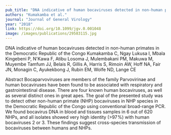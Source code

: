 ```yaml
---
pub_title: "DNA indicative of human bocaviruses detected in non-human primates in the Democratic Republic of the Congo"
authors: "Kumakamba et al."
journal: "Journal of General Virology"
year: "2018"
link: https://doi.org/10.1099/jgv.0.001048
image: /images/publications/29583115.jpg
---
```

DNA indicative of human bocaviruses detected in non-human primates in the Democratic Republic of the Congo
Kumakamba C, Ngay Lukusa I, Mbala Kingebeni P, N'Kawa F, Atibu Losoma J, Mulembakani PM, Makuwa M, Muyembe Tamfum JJ, Belais R, Gillis A, Harris S, Rimoin AW, Hoff NA, Fair JN, Monagin C, Ayukekbong J, Rubin EM, Wolfe ND, Lange CE

Abstract
Bocaparvoviruses are members of the family Parvovirinae and human bocaviruses have been found to be associated with respiratory and gastrointestinal disease. There are four known human bocaviruses, as well as several distinct ones in great apes. The goal of the presented study was to detect other non-human primate (NHP) bocaviruses in NHP species in the Democratic Republic of the Congo using conventional broad-range PCR. We found bocavirus DNA in blood and tissues samples in 6 out of 620 NHPs, and all isolates showed very high identity (>97 %) with human bocaviruses 2 or 3. These findings suggest cross-species transmission of bocaviruses between humans and NHPs.
